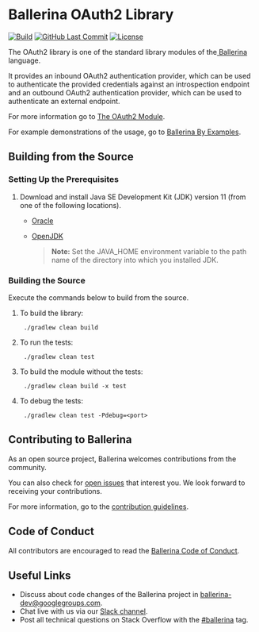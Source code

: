 Ballerina OAuth2 Library
===================

  [![Build](https://github.com/ballerina-platform/module-ballerina-oauth2/workflows/Build/badge.svg)](https://github.com/ballerina-platform/module-ballerina-oauth2/actions?query=workflow%3ABuild)
  [![GitHub Last Commit](https://img.shields.io/github/last-commit/ballerina-platform/module-ballerina-oauth2.svg)](https://github.com/ballerina-platform/module-ballerina-oauth2/commits/master)
  [![License](https://img.shields.io/badge/License-Apache%202.0-blue.svg)](https://opensource.org/licenses/Apache-2.0)

The OAuth2 library is one of the standard library modules of the<a target="_blank" href="https://ballerina.io/"> Ballerina</a> language.

It provides an inbound OAuth2 authentication provider, which can be used to authenticate the provided credentials against an introspection endpoint and an outbound OAuth2 authentication provider, which can be used to authenticate an external endpoint.

For more information go to [The OAuth2 Module](https://ballerina.io/swan-lake/learn/api-docs/ballerina/oauth2/index.html).

For example demonstrations of the usage, go to [Ballerina By Examples](https://ballerina.io/swan-lake/learn/by-example/).

## Building from the Source

### Setting Up the Prerequisites

1. Download and install Java SE Development Kit (JDK) version 11 (from one of the following locations).

   * [Oracle](https://www.oracle.com/java/technologies/javase-jdk11-downloads.html)
   
   * [OpenJDK](https://adoptopenjdk.net)
   
        > **Note:** Set the JAVA_HOME environment variable to the path name of the directory into which you installed JDK.
     
### Building the Source

Execute the commands below to build from the source.

1. To build the library:
        
        ./gradlew clean build

2. To run the tests:

        ./gradlew clean test

3. To build the module without the tests:

        ./gradlew clean build -x test

4. To debug the tests:

        ./gradlew clean test -Pdebug=<port>

## Contributing to Ballerina

As an open source project, Ballerina welcomes contributions from the community. 

You can also check for [open issues](https://github.com/ballerina-platform/ballerina-standard-library/issues?q=is%3Aopen+is%3Aissue+label%3A%22module%2Foauth2%22) that interest you. We look forward to receiving your contributions.

For more information, go to the [contribution guidelines](https://github.com/ballerina-platform/ballerina-lang/blob/master/CONTRIBUTING.md).

## Code of Conduct

All contributors are encouraged to read the [Ballerina Code of Conduct](https://ballerina.io/code-of-conduct).

## Useful Links

* Discuss about code changes of the Ballerina project in [ballerina-dev@googlegroups.com](mailto:ballerina-dev@googlegroups.com).
* Chat live with us via our [Slack channel](https://ballerina.io/community/slack/).
* Post all technical questions on Stack Overflow with the [#ballerina](https://stackoverflow.com/questions/tagged/ballerina) tag.

